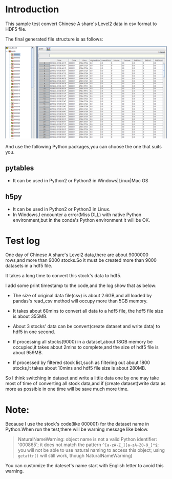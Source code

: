 # Introduction

This sample test convert Chinese A share's Level2 data in csv format to HDF5 file.

The final generated file structure is as follows:

![hdf5-sreenshot](https://github.com/fanwz/use-hdf5/blob/master/Python/hdf5-sreenshot.png)

And use the following Python packages,you can choose the one that suits you.
## pytables

- It can be used in Python2 or Python3 in Windows|Linux|Mac OS

## h5py

- It can be used in Python2 or Python3 in Linux.
- In Windows,I encounter a error(Miss DLL) with native Python environment,but in the conda's Python environment it will be OK.


# Test log
One day of Chinese A share's Level2 data,there are about 9000000 rows,and more than 9000 stocks.So it must be created more than 9000 datasets in a hdf5 file.

It takes a long time to convert this stock's data to hdf5.

I add some print timestamp to the code,and the log show that as below:

- The size of original data file(csv) is about 2.6GB,and all loaded by pandas's read_csv method will occupy more than 5GB memory.

- It takes about 60mins to convert all data to a hdf5 file, the hdf5 file size is about 355MB.

- About 3 stocks' data can be convert(create dataset and write data) to hdf5 in one second.

- If processing all stocks(9000) in a dataset,about 18GB memory be occupied,it takes about 2mins to complete,and the size of hdf5 file is about 959MB.

- If processed by filtered stock list,such as filtering out about 1800 stocks,It takes about 10mins and hdf5 file size is about 280MB.

So I think switching in dataset and write a little data one by one may take most of time of converting all stock data,and if (create dataset)write data as more as possible in one time will be save much more time.

# Note:
Because I use the stock's code(like 000001) for the dataset name in Python.When run the test,there will be warning message like below.
> NaturalNameWarning: object name is not a valid Python identifier: '000865'; it does not match the pattern ``^[a-zA-Z_][a-zA-Z0-9_]*$``; you will not be able to use natural naming to access this object; using ``getattr()`` will still work, though
  NaturalNameWarning)

You can customize the dateset's name start with English letter to avoid this warning.
